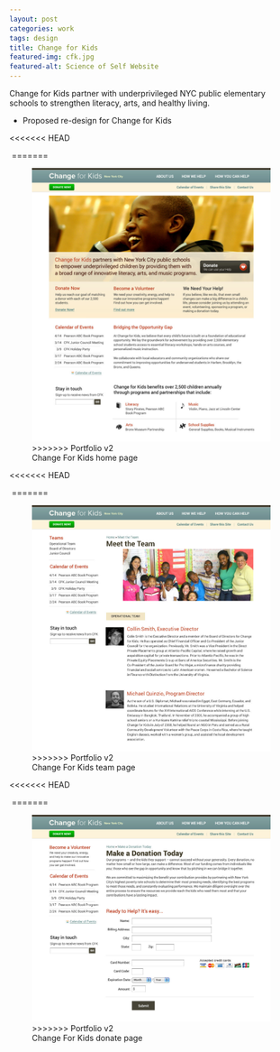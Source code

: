 ```yaml
---
layout: post
categories: work
tags: design
title: Change for Kids
featured-img: cfk.jpg
featured-alt: Science of Self Website
---
```


Change for Kids partner with underprivileged NYC public elementary schools to strengthen literacy, arts, and healthy living.

<!-- more -->

* Proposed re-design for Change for Kids

<<<<<<< HEAD
<div class="screenshot">
  <div class="screenshot-chrome">
    <img class="cld-hidpi" data-src="https://res.cloudinary.com/gutierrezalex/image/upload/q_90/dpr_auto/v1487709574/cfk-screen_smzfct_avpcj3.jpg">
=======
<figure class="mt-4 mb-4">
  <div class="screenshot screenshot-chrome">
    <img src="img/cfk.jpg" loading="lazy" class="border border-light">
>>>>>>> Portfolio v2
  </div>
  <figcaption>Change For Kids home page</figcaption>
</figure>

<<<<<<< HEAD
  <div class="screenshot-chrome">
    <img class="cld-hidpi" data-src="https://res.cloudinary.com/gutierrezalex/image/upload/q_90/dpr_auto/v1487709574/cfk-screen2_okvzcr_mcqauh.jpg">
=======
<figure class="mb-4">
  <div class="screenshot screenshot-chrome">
    <img src="img/cfk-team.jpg" loading="lazy" class="border border-light">
>>>>>>> Portfolio v2
  </div>
  <figcaption>Change For Kids team page</figcaption>
</figure>

<<<<<<< HEAD
  <div class="screenshot-chrome">
    <img class="cld-hidpi" data-src="https://res.cloudinary.com/gutierrezalex/image/upload/q_90/dpr_auto/v1487709573/cfk-screen3_tvrzdn_izusnb.jpg">
=======
<figure class="mb-4">
  <div class="screenshot screenshot-chrome">
    <img src="img/cfk-donate.jpg" loading="lazy" class="border border-light">
>>>>>>> Portfolio v2
  </div>
  <figcaption>Change For Kids donate page</figcaption>
</figure>
